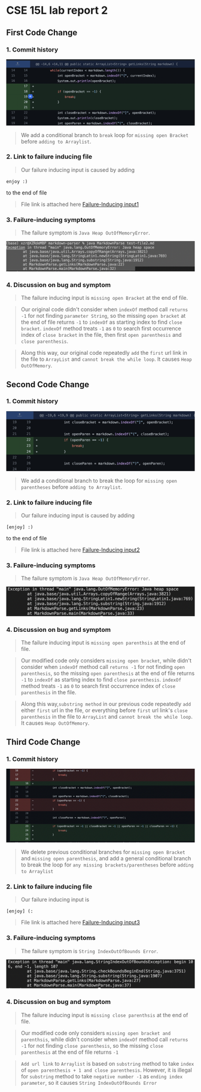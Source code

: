 # CSE 15L lab report 2

## __First Code Change__

### 1. Commit history
![First code change](Firstchange.png)
> We add a conditional branch to `break` loop for `missing open Bracket` before `adding to Arraylist`.

### 2. Link to failure inducing file
> Our failure inducing input is caused by adding 
```
enjoy :)
``` 
to the end of file

> File link is attached here
[Failure-Inducing input1](test-file2.md)

### 3. Failure-inducing symptoms
> The failure symptom is `Java Heap OutOfMemoryError`.

![symptom1](input1.png)

### 4. Discussion on bug and symptom
> The failure inducing input is `missing open Bracket` at the end of file.

> Our original code didn't consider when `indexOf` method call `returns -1` for not finding `parameter String`, so the missing `open bracket` at the end of file returns `-1` to `indexOf` as starting index to find `close bracket`. `indexOf` method treats `-1` as `0` to search first occurrence index of `close bracket` in the file, then first `open parenthesis` and `close parenthesis`. 

>Along this way, our original code repeatedly `add` the `first` url link in the file to `ArrayList` and `cannot break the while loop`. It causes `Heap OutOfMemory`.


## __Second Code Change__

### 1. Commit history
![Second code change](Second-change.png)
> We add a conditional branch to break the loop for `missing open parentheses` before `adding to Arraylist`.

### 2. Link to failure inducing file
> Our failure inducing input is caused by adding 
```
[enjoy] :)
``` 
to the end of file

> File link is attached here
[Failure-Inducing input2](test-file3.md)

### 3. Failure-inducing symptoms
> The failure symptom is `Java Heap OutOfMemoryError`.

![symptom2](input2.png)

### 4. Discussion on bug and symptom
> The failure inducing input is `missing open parenthsis` at the end of file.

> Our modified code only considers `missing open bracket`, while didn't consider when `indexOf` method call `returns -1` for not finding `open parenthesis`, so the missing `open parenthesis` at the end of file returns `-1` to `indexOf` as starting index to find `close parenthesis`. `indexOf` method treats `-1` as `0` to search first occurrence index of `close parenthesis` in the file. 

>Along this way,`substring method` in our previous code repeatedly `add` either `first` url in the file, or everything before `first` url link's `close parenthesis` in the file to `ArrayList` and `cannot break the while loop`. It causes `Heap OutOfMemory`.


## __Third Code Change__

### 1. Commit history
![First code change](Third-change.png)
> We delete previous conditional branches for `missing open Bracket` and `missing open parenthesis`, and add a general conditional branch to break the loop for `any missing brackets/parentheses` before `adding to Arraylist`

### 2. Link to failure inducing file
> Our failure inducing input is
```
[enjoy] (:
``` 
> File link is attached here
[Failure-Inducing input3](test-file4.md)

### 3. Failure-inducing symptoms
> The failure symptom is `String IndexOutOfBounds Error`.

![symptom3](input3.png)


### 4. Discussion on bug and symptom
> The failure inducing input is `missing close parenthsis` at the end of file.

> Our modified code only considers `missing open bracket and parenthsis`, while didn't consider when `indexOf` method call `returns -1` for not finding `close parenthesis`, so the missing `close parenthesis` at the end of file returns `-1`

> `Add url link` to `Arraylist` is based on `substring` method to take `index` of `open parenthesis + 1 and close parenthesis`. However, it is illegal for `substring` method to take `negative number -1` as `ending index parameter`, so it causes `String IndexOutOfBounds Error`
